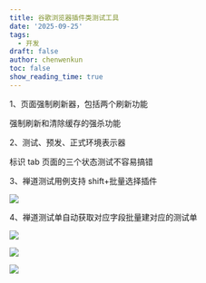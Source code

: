 ```yaml
---
title: 谷歌浏览器插件类测试工具
date: '2025-09-25'
tags:
  - 开发
draft: false
author: chenwenkun
toc: false
show_reading_time: true
---
```

1、页面强制刷新器，包括两个刷新功能

强制刷新和清除缓存的强杀功能

2、测试、预发、正式环境表示器

标识 tab 页面的三个状态测试不容易搞错

3、禅道测试用例支持 shift+批量选择插件

![](https://prod-files-secure.s3.us-west-2.amazonaws.com/c205fb54-92b2-4987-8be3-972b67d27acc/7ca8990d-2ef0-4ad6-8256-c807dbb8b3d5/image.png?X-Amz-Algorithm=AWS4-HMAC-SHA256&X-Amz-Content-Sha256=UNSIGNED-PAYLOAD&X-Amz-Credential=ASIAZI2LB466WUZXYD2O%2F20251006%2Fus-west-2%2Fs3%2Faws4_request&X-Amz-Date=20251006T122101Z&X-Amz-Expires=3600&X-Amz-Security-Token=IQoJb3JpZ2luX2VjEPP%2F%2F%2F%2F%2F%2F%2F%2F%2F%2FwEaCXVzLXdlc3QtMiJHMEUCIQCYpZpjkaDGZlnuj09ULBPOQRYu33Y8%2FHFCs9BCQhebawIgMdtqKZLIAdxIaI3K3SRXXEycCU0bsSUJekhhO6WnXmwqiAQIjP%2F%2F%2F%2F%2F%2F%2F%2F%2F%2FARAAGgw2Mzc0MjMxODM4MDUiDMcJOWJQpTant932JircA0Vpm8xqvz%2FyzmJ9U%2BKMBs7FAGgXbSapqFziLxYExJn6BUO5Rmw5Ot6h%2FutelJ20dNI76gMqa6%2BumXBDfbIKjZWt231XEKZS8j39e9BbS7aanOoZ3M12hYwMqFxaIXROv8rBzg30hh3G4cOGm9opvnRkSVG3HScJ4e8mlSqPFh6EHyGR4Z8TTkeOIVFq46KenFPHvNN0skzozntmtVlVBH3hlNFicnqceTlCK%2FcXo2a0p4FOuuWoBm%2FO3TwPUSSI8wr0Xmat2iLQuHQfGzjq3asBvdJMa2D5lZ4M9OBxQbvOvrUJ%2BY92n2PBtEl%2FMQZqsHb%2BIGEMuFJhZfz%2FxZhRuaAqLX0W1YJpb%2BSWaqBHkMXQoGUZZPLF2b1LPKUCyJxHQdyGC9D%2BLRvo82bI0%2FWYr9N5IKa0frDbkYXrCfOgfgW4uw3ofZQrRd9Fnnm34qps%2FsPAEEqS28WxlAmUAq%2FuTeSv9rQSy270A7eby9Id4wlBHLoi32z9eVEG38IXq8KBKjsW6RekQaoy1Nw4YqsqFm9KYZLcIOogACv8F3454bFhYidFfj8JoMyzNTUclGjvO5HUsWETEu4WrVC6hPWblTj3LFy0yt5TJvRMrRID5fTUOY1dNln4Pc4inxJVMIvFjscGOqUBiarzOc%2B0zkYi8Ymnqa6Q3mekEklLNupiUNKiy24rzqxJA5CabOqGGRTsitNNlETp6fp4T2Nd23AbzbZWoG9fGZLdxGgZ4dnspKog3K1adv9JcnFckyt7gwgvopkbVM3T0BPg8KjgpdVn%2F0WRZ4ZHp%2FFM2z0r3Cqk5TX%2BQHRRqD3DZG5SxkO%2FQfAa2AoBfzVoeQJ15rPue55jTpVRkgEMeXIGVeg9&X-Amz-Signature=35cdcf0c84d42401c04f14347c2193378dc996bd2e29a71aa7ab8e6e6d2c18e3&X-Amz-SignedHeaders=host&x-amz-checksum-mode=ENABLED&x-id=GetObject)

4、禅道测试单自动获取对应字段批量建对应的测试单

![](https://prod-files-secure.s3.us-west-2.amazonaws.com/c205fb54-92b2-4987-8be3-972b67d27acc/1ea39b01-dd1c-4a56-bb09-4fe87447f5c7/image.png?X-Amz-Algorithm=AWS4-HMAC-SHA256&X-Amz-Content-Sha256=UNSIGNED-PAYLOAD&X-Amz-Credential=ASIAZI2LB466WUZXYD2O%2F20251006%2Fus-west-2%2Fs3%2Faws4_request&X-Amz-Date=20251006T122101Z&X-Amz-Expires=3600&X-Amz-Security-Token=IQoJb3JpZ2luX2VjEPP%2F%2F%2F%2F%2F%2F%2F%2F%2F%2FwEaCXVzLXdlc3QtMiJHMEUCIQCYpZpjkaDGZlnuj09ULBPOQRYu33Y8%2FHFCs9BCQhebawIgMdtqKZLIAdxIaI3K3SRXXEycCU0bsSUJekhhO6WnXmwqiAQIjP%2F%2F%2F%2F%2F%2F%2F%2F%2F%2FARAAGgw2Mzc0MjMxODM4MDUiDMcJOWJQpTant932JircA0Vpm8xqvz%2FyzmJ9U%2BKMBs7FAGgXbSapqFziLxYExJn6BUO5Rmw5Ot6h%2FutelJ20dNI76gMqa6%2BumXBDfbIKjZWt231XEKZS8j39e9BbS7aanOoZ3M12hYwMqFxaIXROv8rBzg30hh3G4cOGm9opvnRkSVG3HScJ4e8mlSqPFh6EHyGR4Z8TTkeOIVFq46KenFPHvNN0skzozntmtVlVBH3hlNFicnqceTlCK%2FcXo2a0p4FOuuWoBm%2FO3TwPUSSI8wr0Xmat2iLQuHQfGzjq3asBvdJMa2D5lZ4M9OBxQbvOvrUJ%2BY92n2PBtEl%2FMQZqsHb%2BIGEMuFJhZfz%2FxZhRuaAqLX0W1YJpb%2BSWaqBHkMXQoGUZZPLF2b1LPKUCyJxHQdyGC9D%2BLRvo82bI0%2FWYr9N5IKa0frDbkYXrCfOgfgW4uw3ofZQrRd9Fnnm34qps%2FsPAEEqS28WxlAmUAq%2FuTeSv9rQSy270A7eby9Id4wlBHLoi32z9eVEG38IXq8KBKjsW6RekQaoy1Nw4YqsqFm9KYZLcIOogACv8F3454bFhYidFfj8JoMyzNTUclGjvO5HUsWETEu4WrVC6hPWblTj3LFy0yt5TJvRMrRID5fTUOY1dNln4Pc4inxJVMIvFjscGOqUBiarzOc%2B0zkYi8Ymnqa6Q3mekEklLNupiUNKiy24rzqxJA5CabOqGGRTsitNNlETp6fp4T2Nd23AbzbZWoG9fGZLdxGgZ4dnspKog3K1adv9JcnFckyt7gwgvopkbVM3T0BPg8KjgpdVn%2F0WRZ4ZHp%2FFM2z0r3Cqk5TX%2BQHRRqD3DZG5SxkO%2FQfAa2AoBfzVoeQJ15rPue55jTpVRkgEMeXIGVeg9&X-Amz-Signature=5f0e06828fc8e1acff6b94d60d9714254164d759c134acaae597977324d222bf&X-Amz-SignedHeaders=host&x-amz-checksum-mode=ENABLED&x-id=GetObject)

![](https://prod-files-secure.s3.us-west-2.amazonaws.com/c205fb54-92b2-4987-8be3-972b67d27acc/fa727f1d-546c-42aa-9508-d8d3d1275bcd/image.png?X-Amz-Algorithm=AWS4-HMAC-SHA256&X-Amz-Content-Sha256=UNSIGNED-PAYLOAD&X-Amz-Credential=ASIAZI2LB466WUZXYD2O%2F20251006%2Fus-west-2%2Fs3%2Faws4_request&X-Amz-Date=20251006T122101Z&X-Amz-Expires=3600&X-Amz-Security-Token=IQoJb3JpZ2luX2VjEPP%2F%2F%2F%2F%2F%2F%2F%2F%2F%2FwEaCXVzLXdlc3QtMiJHMEUCIQCYpZpjkaDGZlnuj09ULBPOQRYu33Y8%2FHFCs9BCQhebawIgMdtqKZLIAdxIaI3K3SRXXEycCU0bsSUJekhhO6WnXmwqiAQIjP%2F%2F%2F%2F%2F%2F%2F%2F%2F%2FARAAGgw2Mzc0MjMxODM4MDUiDMcJOWJQpTant932JircA0Vpm8xqvz%2FyzmJ9U%2BKMBs7FAGgXbSapqFziLxYExJn6BUO5Rmw5Ot6h%2FutelJ20dNI76gMqa6%2BumXBDfbIKjZWt231XEKZS8j39e9BbS7aanOoZ3M12hYwMqFxaIXROv8rBzg30hh3G4cOGm9opvnRkSVG3HScJ4e8mlSqPFh6EHyGR4Z8TTkeOIVFq46KenFPHvNN0skzozntmtVlVBH3hlNFicnqceTlCK%2FcXo2a0p4FOuuWoBm%2FO3TwPUSSI8wr0Xmat2iLQuHQfGzjq3asBvdJMa2D5lZ4M9OBxQbvOvrUJ%2BY92n2PBtEl%2FMQZqsHb%2BIGEMuFJhZfz%2FxZhRuaAqLX0W1YJpb%2BSWaqBHkMXQoGUZZPLF2b1LPKUCyJxHQdyGC9D%2BLRvo82bI0%2FWYr9N5IKa0frDbkYXrCfOgfgW4uw3ofZQrRd9Fnnm34qps%2FsPAEEqS28WxlAmUAq%2FuTeSv9rQSy270A7eby9Id4wlBHLoi32z9eVEG38IXq8KBKjsW6RekQaoy1Nw4YqsqFm9KYZLcIOogACv8F3454bFhYidFfj8JoMyzNTUclGjvO5HUsWETEu4WrVC6hPWblTj3LFy0yt5TJvRMrRID5fTUOY1dNln4Pc4inxJVMIvFjscGOqUBiarzOc%2B0zkYi8Ymnqa6Q3mekEklLNupiUNKiy24rzqxJA5CabOqGGRTsitNNlETp6fp4T2Nd23AbzbZWoG9fGZLdxGgZ4dnspKog3K1adv9JcnFckyt7gwgvopkbVM3T0BPg8KjgpdVn%2F0WRZ4ZHp%2FFM2z0r3Cqk5TX%2BQHRRqD3DZG5SxkO%2FQfAa2AoBfzVoeQJ15rPue55jTpVRkgEMeXIGVeg9&X-Amz-Signature=8ee21204d3ef6808a07f1626048d13d1584b4761861b0994fd9c1763a13036ec&X-Amz-SignedHeaders=host&x-amz-checksum-mode=ENABLED&x-id=GetObject)

![](https://prod-files-secure.s3.us-west-2.amazonaws.com/c205fb54-92b2-4987-8be3-972b67d27acc/2a374ca8-3be3-4978-8ee1-2331f1db0267/image.png?X-Amz-Algorithm=AWS4-HMAC-SHA256&X-Amz-Content-Sha256=UNSIGNED-PAYLOAD&X-Amz-Credential=ASIAZI2LB466WUZXYD2O%2F20251006%2Fus-west-2%2Fs3%2Faws4_request&X-Amz-Date=20251006T122101Z&X-Amz-Expires=3600&X-Amz-Security-Token=IQoJb3JpZ2luX2VjEPP%2F%2F%2F%2F%2F%2F%2F%2F%2F%2FwEaCXVzLXdlc3QtMiJHMEUCIQCYpZpjkaDGZlnuj09ULBPOQRYu33Y8%2FHFCs9BCQhebawIgMdtqKZLIAdxIaI3K3SRXXEycCU0bsSUJekhhO6WnXmwqiAQIjP%2F%2F%2F%2F%2F%2F%2F%2F%2F%2FARAAGgw2Mzc0MjMxODM4MDUiDMcJOWJQpTant932JircA0Vpm8xqvz%2FyzmJ9U%2BKMBs7FAGgXbSapqFziLxYExJn6BUO5Rmw5Ot6h%2FutelJ20dNI76gMqa6%2BumXBDfbIKjZWt231XEKZS8j39e9BbS7aanOoZ3M12hYwMqFxaIXROv8rBzg30hh3G4cOGm9opvnRkSVG3HScJ4e8mlSqPFh6EHyGR4Z8TTkeOIVFq46KenFPHvNN0skzozntmtVlVBH3hlNFicnqceTlCK%2FcXo2a0p4FOuuWoBm%2FO3TwPUSSI8wr0Xmat2iLQuHQfGzjq3asBvdJMa2D5lZ4M9OBxQbvOvrUJ%2BY92n2PBtEl%2FMQZqsHb%2BIGEMuFJhZfz%2FxZhRuaAqLX0W1YJpb%2BSWaqBHkMXQoGUZZPLF2b1LPKUCyJxHQdyGC9D%2BLRvo82bI0%2FWYr9N5IKa0frDbkYXrCfOgfgW4uw3ofZQrRd9Fnnm34qps%2FsPAEEqS28WxlAmUAq%2FuTeSv9rQSy270A7eby9Id4wlBHLoi32z9eVEG38IXq8KBKjsW6RekQaoy1Nw4YqsqFm9KYZLcIOogACv8F3454bFhYidFfj8JoMyzNTUclGjvO5HUsWETEu4WrVC6hPWblTj3LFy0yt5TJvRMrRID5fTUOY1dNln4Pc4inxJVMIvFjscGOqUBiarzOc%2B0zkYi8Ymnqa6Q3mekEklLNupiUNKiy24rzqxJA5CabOqGGRTsitNNlETp6fp4T2Nd23AbzbZWoG9fGZLdxGgZ4dnspKog3K1adv9JcnFckyt7gwgvopkbVM3T0BPg8KjgpdVn%2F0WRZ4ZHp%2FFM2z0r3Cqk5TX%2BQHRRqD3DZG5SxkO%2FQfAa2AoBfzVoeQJ15rPue55jTpVRkgEMeXIGVeg9&X-Amz-Signature=46532fc137e319d0f78ed7e9bdede5779a1f4d16cf14876fad7c720db9b6638f&X-Amz-SignedHeaders=host&x-amz-checksum-mode=ENABLED&x-id=GetObject)
